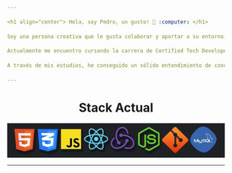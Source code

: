 ```yaml
---

<h1 align="center"> Hola, soy Pedro, un gusto! 👋 :computer: </h1>

Soy una persona creativa que le gusta colaborar y aportar a su entorno, prefiero el trabajo colectivo al individual.

Actualmente me encuentro cursando la carrera de Certified Tech Developer en Digital House y compartiendo mi tiempo con las comunidades de Coderhood y FrontEndCafe, donde he conectado con profesionales en el área del desarrollo que me han sabido transmitir toda su pasión.

A través de mis estudios, he conseguido un sólido entendimiento de conceptos base en el campo del desarrollo y he dedicado mucho de mi tiempo libre a aplicar estos conceptos a escenarios del mundo real.

---
```


<h1 align="center"> Stack Actual </h1>
<img src='./Technologies.jfif' />

---
